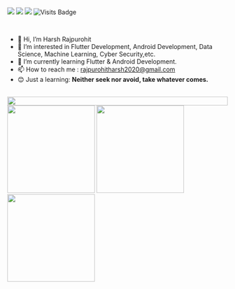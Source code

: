 <br/>

[<img src = "https://img.shields.io/badge/youtube-%23EE0000.svg?&style=for-the-badge&logo=youtube&logoColor=white">](https://www.youtube.com/@harshRajpurohit)
[<img src="https://img.shields.io/badge/linkedin-%230077B5.svg?&style=for-the-badge&logo=linkedin&logoColor=white" />](https://www.linkedin.com/in/harsh-rajpurohit-9988101b9) 
[<img src="https://img.shields.io/badge/gmail-%230077B5.svg?&style=for-the-badge&logo=gmail&logoColor=white&color=orange">](mailto:rajpurohitharsh2020@gmail.com) 
![Visits Badge](https://badges.pufler.dev/visits/HarshAndroid/HarshAndroid?style=for-the-badge)

<br/>

- 👋 Hi, I’m Harsh Rajpurohit
- 👀 I’m interested in Flutter Development, Android Development, Data Science, Machine Learning, Cyber Security,etc.
- 🌱 I’m currently learning Flutter & Android Development.
- 📫 How to reach me : rajpurohitharsh2020@gmail.com
- 😊 Just a learning: **Neither seek nor avoid, take whatever comes.**

<br/>

<img src="https://i.imgur.com/dBaSKWF.gif" height="20" width="100%">
<img src="https://github-readme-stats-sigma-five.vercel.app/api?username=HarshAndroid&show_icons=true&count_private=true&theme=transparent" height=200  />
<img src="https://github-readme-streak-stats.herokuapp.com/?user=HarshAndroid&count_private=true&theme=transparent"  height=200/>
<img src="https://github-readme-stats-sigma-five.vercel.app/api/top-langs/?username=HarshAndroid&hide=TeX,OpenEdge%20ABL&layout=compact&show_icons=true&count_private=true&theme=transparent" height=200/>


